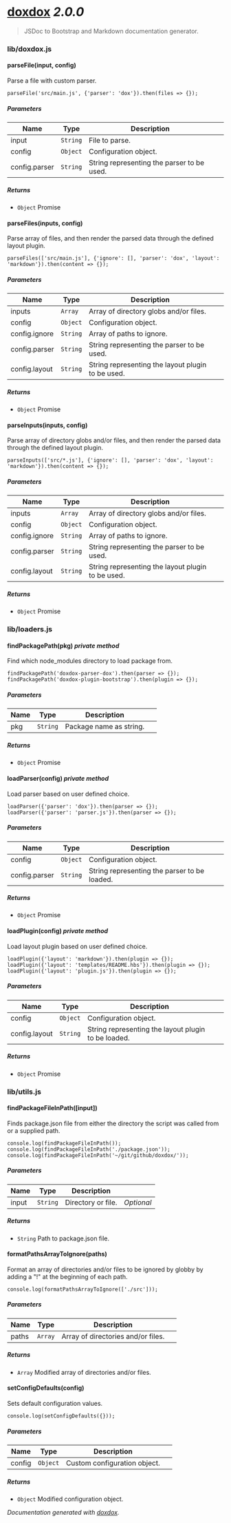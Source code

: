 # [doxdox](https://github.com/neogeek/doxdox) *2.0.0*

> JSDoc to Bootstrap and Markdown documentation generator.


### lib/doxdox.js


#### parseFile(input, config) 

Parse a file with custom parser.

    parseFile('src/main.js', {'parser': 'dox'}).then(files => {});




##### Parameters

| Name | Type | Description |  |
| ---- | ---- | ----------- | -------- |
| input | `String`  | File to parse. | &nbsp; |
| config | `Object`  | Configuration object. | &nbsp; |
| config.parser | `String`  | String representing the parser to be used. | &nbsp; |




##### Returns


- `Object`  Promise



#### parseFiles(inputs, config) 

Parse array of files, and then render the parsed data through the defined layout plugin.

    parseFiles(['src/main.js'], {'ignore': [], 'parser': 'dox', 'layout': 'markdown'}).then(content => {});




##### Parameters

| Name | Type | Description |  |
| ---- | ---- | ----------- | -------- |
| inputs | `Array`  | Array of directory globs and/or files. | &nbsp; |
| config | `Object`  | Configuration object. | &nbsp; |
| config.ignore | `String`  | Array of paths to ignore. | &nbsp; |
| config.parser | `String`  | String representing the parser to be used. | &nbsp; |
| config.layout | `String`  | String representing the layout plugin to be used. | &nbsp; |




##### Returns


- `Object`  Promise



#### parseInputs(inputs, config) 

Parse array of directory globs and/or files, and then render the parsed data through the defined layout plugin.

    parseInputs(['src/*.js'], {'ignore': [], 'parser': 'dox', 'layout': 'markdown'}).then(content => {});




##### Parameters

| Name | Type | Description |  |
| ---- | ---- | ----------- | -------- |
| inputs | `Array`  | Array of directory globs and/or files. | &nbsp; |
| config | `Object`  | Configuration object. | &nbsp; |
| config.ignore | `String`  | Array of paths to ignore. | &nbsp; |
| config.parser | `String`  | String representing the parser to be used. | &nbsp; |
| config.layout | `String`  | String representing the layout plugin to be used. | &nbsp; |




##### Returns


- `Object`  Promise




### lib/loaders.js


#### findPackagePath(pkg)  *private method*

Find which node_modules directory to load package from.

    findPackagePath('doxdox-parser-dox').then(parser => {});
    findPackagePath('doxdox-plugin-bootstrap').then(plugin => {});




##### Parameters

| Name | Type | Description |  |
| ---- | ---- | ----------- | -------- |
| pkg | `String`  | Package name as string. | &nbsp; |




##### Returns


- `Object`  Promise



#### loadParser(config)  *private method*

Load parser based on user defined choice.

    loadParser({'parser': 'dox'}).then(parser => {});
    loadParser({'parser': 'parser.js'}).then(parser => {});




##### Parameters

| Name | Type | Description |  |
| ---- | ---- | ----------- | -------- |
| config | `Object`  | Configuration object. | &nbsp; |
| config.parser | `String`  | String representing the parser to be loaded. | &nbsp; |




##### Returns


- `Object`  Promise



#### loadPlugin(config)  *private method*

Load layout plugin based on user defined choice.

    loadPlugin({'layout': 'markdown'}).then(plugin => {});
    loadPlugin({'layout': 'templates/README.hbs'}).then(plugin => {});
    loadPlugin({'layout': 'plugin.js'}).then(plugin => {});




##### Parameters

| Name | Type | Description |  |
| ---- | ---- | ----------- | -------- |
| config | `Object`  | Configuration object. | &nbsp; |
| config.layout | `String`  | String representing the layout plugin to be loaded. | &nbsp; |




##### Returns


- `Object`  Promise




### lib/utils.js


#### findPackageFileInPath([input]) 

Finds package.json file from either the directory the script was called from or a supplied path.

    console.log(findPackageFileInPath());
    console.log(findPackageFileInPath('./package.json'));
    console.log(findPackageFileInPath('~/git/github/doxdox/'));




##### Parameters

| Name | Type | Description |  |
| ---- | ---- | ----------- | -------- |
| input | `String`  | Directory or file. | *Optional* |




##### Returns


- `String`  Path to package.json file.



#### formatPathsArrayToIgnore(paths) 

Format an array of directories and/or files to be ignored by globby by adding a "!" at the beginning of each path.

    console.log(formatPathsArrayToIgnore(['./src']));




##### Parameters

| Name | Type | Description |  |
| ---- | ---- | ----------- | -------- |
| paths | `Array`  | Array of directories and/or files. | &nbsp; |




##### Returns


- `Array`  Modified array of directories and/or files.



#### setConfigDefaults(config) 

Sets default configuration values.

    console.log(setConfigDefaults({}));




##### Parameters

| Name | Type | Description |  |
| ---- | ---- | ----------- | -------- |
| config | `Object`  | Custom configuration object. | &nbsp; |




##### Returns


- `Object`  Modified configuration object.




*Documentation generated with [doxdox](https://github.com/neogeek/doxdox).*
